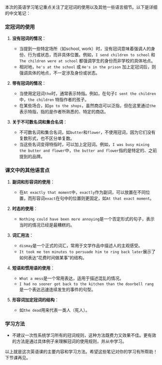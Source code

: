 本次的英语学习笔记重点关注了定冠词的使用以及其他一些语言细节。以下是详细的中文笔记：

### 定冠词的使用
1. **没有冠词的情况**：
   - 当提到一些特定场所（如school, work）时，没有冠词意味着强调人的身份、行为或状态，而非具体位置。例如，`I send children to school` 和 `The children were at school` 都强调学生的身份而非学校的具体地点。
   - 相对地，`he's at the school` 或 `He's in the prison` 加上定冠词后，则强调具体的地点，不一定涉及身份或状态。

2. **带有冠词的情况**：
   - 当使用定冠词`the`时，通常表示特指。例如，在句子`I sent the children`中，`the children` 特指作者的孩子。
   - 在某些场合，如`go to the shops`，虽然商店可以泛指，但在这里通过`the`表示特指，指的是作者所熟悉的、特定的商店。

3. **关于不可数名词和集合名词**：
   - 不可数名词和集合名词，如`butter`和`flower`，不使用冠词，因为它们没有复数形式，也不区分单复数。
   - 当这些名词变得特指时，可以加上定冠词。例如，`I was busy mixing the butter and flower`中，`the butter and flower`指的是特定的、之前提到的品牌。

### 课文中的其他语言点
1. **副词和形容词的使用**：
   - 在`At exactly that moment`中，`exactly`作为副词，可以放置在不同位置，而形容词`exact`在句中的位置则更固定，如`At that exact moment`。

2. **时态的使用**：
   - `Nothing could have been more annoying`是一个否定形式的句子，表示当时的情况已经是最糟糕的。

3. **词汇用法**：
   - `dismay`是一个正式的词汇，常用于文学作品中描述人的主观感受。
   - `It took me ten minutes to persuade him to ring back later`展示了如何表达“花费时间做某事”的结构。

4. **短语和惯用语的使用**：
   - `What a mess`是一个常用表达，适用于描述混乱的情况。
   - `I had no sooner got back to the kitchen than the doorbell rang`是一个表达迅速连续发生的事件的句型。

5. **形容词加定冠词的结构**：
   - 如`the dead`用来代表一类人（死人）。

### 学习方法
- 不建议一次性系统学习所有的冠词规则，这种方法既费力又效果不佳。更有效的方法是通过具体例子来理解冠词的使用规则，并从中学习。

以上就是这次英语课的主要内容和学习方法。希望这些笔记对你的学习有所帮助！下节课再见。